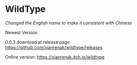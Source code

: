 # WildType

*Changed the English name to make it consistent with Chinese*

Newest Version

0.0.3 download at release page https://github.com/xianrenak/wildtype/releases

Online version: https://xianrenak.itch.io/wildtype
